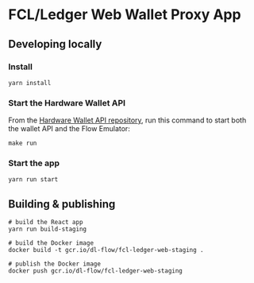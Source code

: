# FCL/Ledger Web Wallet Proxy App

## Developing locally

### Install

```shell script
yarn install
```

### Start the Hardware Wallet API

From the [Hardware Wallet API repository](https://github.com/onflow/flow-hardware-wallet-api), run this command to start both the wallet API and the Flow Emulator:

```shell script
make run
```

### Start the app

```shell script
yarn run start
```

## Building & publishing

```shell script
# build the React app
yarn run build-staging

# build the Docker image
docker build -t gcr.io/dl-flow/fcl-ledger-web-staging .

# publish the Docker image
docker push gcr.io/dl-flow/fcl-ledger-web-staging
```
